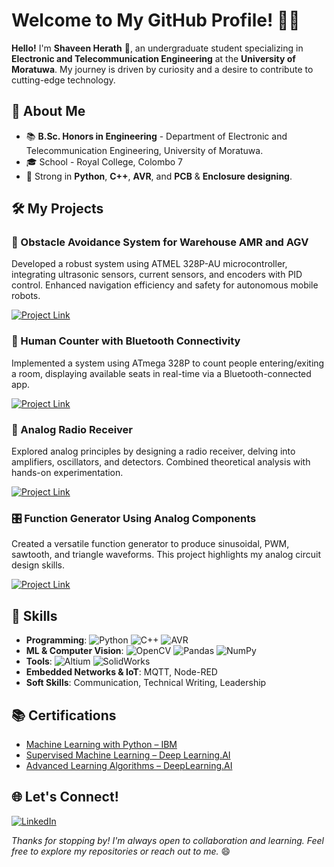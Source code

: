 # Welcome to My GitHub Profile! 👨‍💻

**Hello!** I'm **Shaveen Herath** 👋, an undergraduate student specializing in **Electronic and Telecommunication Engineering** at the **University of Moratuwa**. My journey is driven by curiosity and a desire to contribute to cutting-edge technology.



## 🌟 About Me

- 📚 **B.Sc. Honors in Engineering** - Department of Electronic and Telecommunication Engineering, University of Moratuwa.
- 🎓 School - Royal College, Colombo 7 
- 🔧 Strong in **Python**, **C++**, **AVR**, and **PCB** & **Enclosure designing**.

## 🛠 My Projects

### 🚧 Obstacle Avoidance System for Warehouse AMR and AGV
Developed a robust system using ATMEL 328P-AU microcontroller, integrating ultrasonic sensors, current sensors, and encoders with PID control. Enhanced navigation efficiency and safety for autonomous mobile robots.

[![Project Link](https://img.shields.io/badge/Repo-Visit%20Project-brightgreen)](https://github.com/shaveenherath/Obstacle-Avoidance-System-for-industrial-applications-AMR-AGV-)

### 👤 Human Counter with Bluetooth Connectivity
Implemented a system using ATmega 328P to count people entering/exiting a room, displaying available seats in real-time via a Bluetooth-connected app.

[![Project Link](https://img.shields.io/badge/Repo-Visit%20Project-brightgreen)](https://github.com/shaveenherath/Human-Counter-)

### 📡 Analog Radio Receiver
Explored analog principles by designing a radio receiver, delving into amplifiers, oscillators, and detectors. Combined theoretical analysis with hands-on experimentation.

[![Project Link](https://img.shields.io/badge/Repo-Visit%20Project-brightgreen)](https://github.com/shaveenherath/Analog_Radio)

### 🎛 Function Generator Using Analog Components
Created a versatile function generator to produce sinusoidal, PWM, sawtooth, and triangle waveforms. This project highlights my analog circuit design skills.

[![Project Link](https://img.shields.io/badge/Repo-Visit%20Project-brightgreen)](https://github.com/OhmFusion/Analog-Function-Generator)

## 🧠 Skills

- **Programming**: ![Python](https://img.shields.io/badge/-Python-3776AB?logo=python&logoColor=white) ![C++](https://img.shields.io/badge/-C++-00599C?logo=cplusplus&logoColor=white) ![AVR](https://img.shields.io/badge/-AVR-FF5733)
- **ML & Computer Vision**: ![OpenCV](https://img.shields.io/badge/-OpenCV-5C3EE8?logo=opencv&logoColor=white) ![Pandas](https://img.shields.io/badge/-Pandas-150458?logo=pandas&logoColor=white) ![NumPy](https://img.shields.io/badge/-NumPy-013243?logo=numpy&logoColor=white)
- **Tools**: ![Altium](https://img.shields.io/badge/-Altium-0077C0) ![SolidWorks](https://img.shields.io/badge/-SolidWorks-FF3C00)
- **Embedded Networks & IoT**: MQTT, Node-RED
- **Soft Skills**: Communication, Technical Writing, Leadership


## 📚 Certifications

- [Machine Learning with Python – IBM](https://coursera.org/share/756dd802ec300fc1cf1bdca014108d56)
- [Supervised Machine Learning – Deep Learning.AI](https://coursera.org/share/7e17501ee455843197f62fd33591008f)
- [Advanced Learning Algorithms – DeepLearning.AI](https://coursera.org/share/ec35fe67e3c5b2dcb9e92e4d2c0bb4fc)

## 🌐 Let's Connect!

[![LinkedIn](https://img.shields.io/badge/-LinkedIn-0077B5?logo=linkedin&logoColor=white)](https://www.linkedin.com/in/shaveen-herath-45340824b/)


_Thanks for stopping by! I'm always open to collaboration and learning. Feel free to explore my repositories or reach out to me._ 😄
